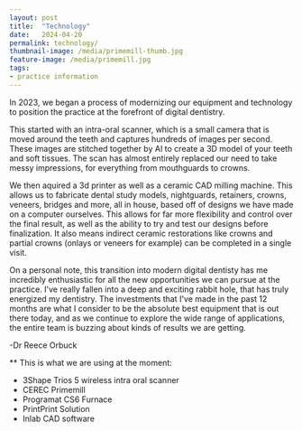 ```yaml
---
layout: post
title:  "Technology"
date:   2024-04-20
permalink: technology/
thumbnail-image: /media/primemill-thumb.jpg
feature-image: /media/primemill.jpg
tags: 
- practice information
---
```


In 2023, we began a process of modernizing our equipment and technology to position the practice at the forefront of digital dentistry. 

This started with an intra-oral scanner, which is a small camera that is moved around the teeth and captures hundreds of images per second. These images are stitched together by AI to create a 3D model of your teeth and soft tissues. The scan has almost entirely replaced our need to take messy impressions, for everything from mouthguards to crowns.

We then aquired a 3d printer as well as a ceramic CAD milling machine. This allows us to fabricate dental study models, nightguards, retainers, crowns, veneers, bridges and more, all in house, based off of designs we have made on a computer ourselves. This allows for far more flexibility and control over the final result, as well as the ability to try and test our designs before finalization. It also means indirect ceramic restorations like crowns and partial crowns (onlays or veneers for example) can be completed in a single visit.

On a personal note, this transition into modern digital dentisty has me incredibly enthusiastic for all the new opportunities we can pursue at the practice. I've really fallen into a deep and exciting rabbit hole, that has truly energized my dentistry. The investments that I've made in the past 12 months are what I consider to be the absolute best equipment that is out there today, and as we continue to explore the wide range of applications, the entire team is buzzing about kinds of results we are getting.

-Dr Reece Orbuck


** This is what we are using at the moment:
- 3Shape Trios 5 wireless intra oral scanner
- CEREC Primemill
- Programat CS6 Furnace
- PrintPrint Solution
- Inlab CAD software